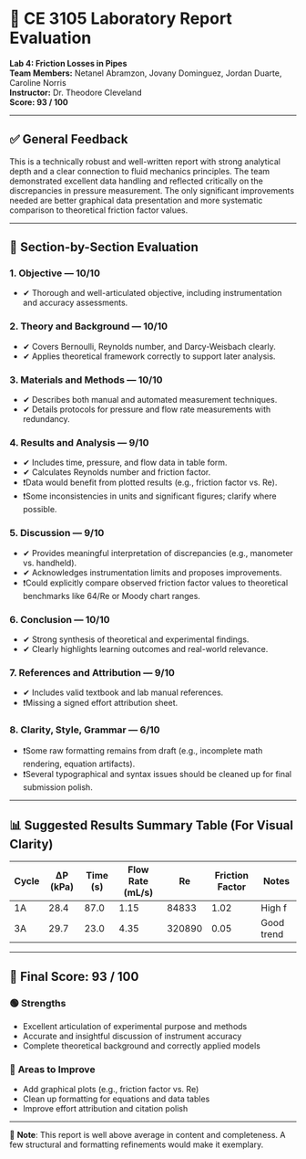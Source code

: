 
# 🧪 CE 3105 Laboratory Report Evaluation  
**Lab 4: Friction Losses in Pipes**  
**Team Members:** Netanel Abramzon, Jovany Dominguez, Jordan Duarte, Caroline Norris  
**Instructor:** Dr. Theodore Cleveland  
**Score: 93 / 100**

---

## ✅ General Feedback

This is a technically robust and well-written report with strong analytical depth and a clear connection to fluid mechanics principles. The team demonstrated excellent data handling and reflected critically on the discrepancies in pressure measurement. The only significant improvements needed are better graphical data presentation and more systematic comparison to theoretical friction factor values.

---

## 🧾 Section-by-Section Evaluation

### 1. **Objective** — **10/10**
- ✔ Thorough and well-articulated objective, including instrumentation and accuracy assessments.

### 2. **Theory and Background** — **10/10**
- ✔ Covers Bernoulli, Reynolds number, and Darcy-Weisbach clearly.
- ✔ Applies theoretical framework correctly to support later analysis.

### 3. **Materials and Methods** — **10/10**
- ✔ Describes both manual and automated measurement techniques.
- ✔ Details protocols for pressure and flow rate measurements with redundancy.

### 4. **Results and Analysis** — **9/10**
- ✔ Includes time, pressure, and flow data in table form.
- ✔ Calculates Reynolds number and friction factor.
- ❗Data would benefit from plotted results (e.g., friction factor vs. Re).
- ❗Some inconsistencies in units and significant figures; clarify where possible.

### 5. **Discussion** — **9/10**
- ✔ Provides meaningful interpretation of discrepancies (e.g., manometer vs. handheld).
- ✔ Acknowledges instrumentation limits and proposes improvements.
- ❗Could explicitly compare observed friction factor values to theoretical benchmarks like 64/Re or Moody chart ranges.

### 6. **Conclusion** — **10/10**
- ✔ Strong synthesis of theoretical and experimental findings.
- ✔ Clearly highlights learning outcomes and real-world relevance.

### 7. **References and Attribution** — **9/10**
- ✔ Includes valid textbook and lab manual references.
- ❗Missing a signed effort attribution sheet.

### 8. **Clarity, Style, Grammar** — **6/10**
- ❗Some raw formatting remains from draft (e.g., incomplete math rendering, equation artifacts).
- ❗Several typographical and syntax issues should be cleaned up for final submission polish.

---

## 📊 Suggested Results Summary Table (For Visual Clarity)

| Cycle | ΔP (kPa) | Time (s) | Flow Rate (mL/s) | Re | Friction Factor | Notes |
|-------|----------|----------|------------------|----|------------------|-------|
| 1A    | 28.4     | 87.0     | 1.15             | 84833 | 1.02           | High f |
| 3A    | 29.7     | 23.0     | 4.35             | 320890 | 0.05          | Good trend |

---

## 🧮 Final Score: **93 / 100**

### 🟢 **Strengths**
- Excellent articulation of experimental purpose and methods
- Accurate and insightful discussion of instrument accuracy
- Complete theoretical background and correctly applied models

### 🔴 **Areas to Improve**
- Add graphical plots (e.g., friction factor vs. Re)
- Clean up formatting for equations and data tables
- Improve effort attribution and citation polish

---

📌 **Note**: This report is well above average in content and completeness. A few structural and formatting refinements would make it exemplary.
